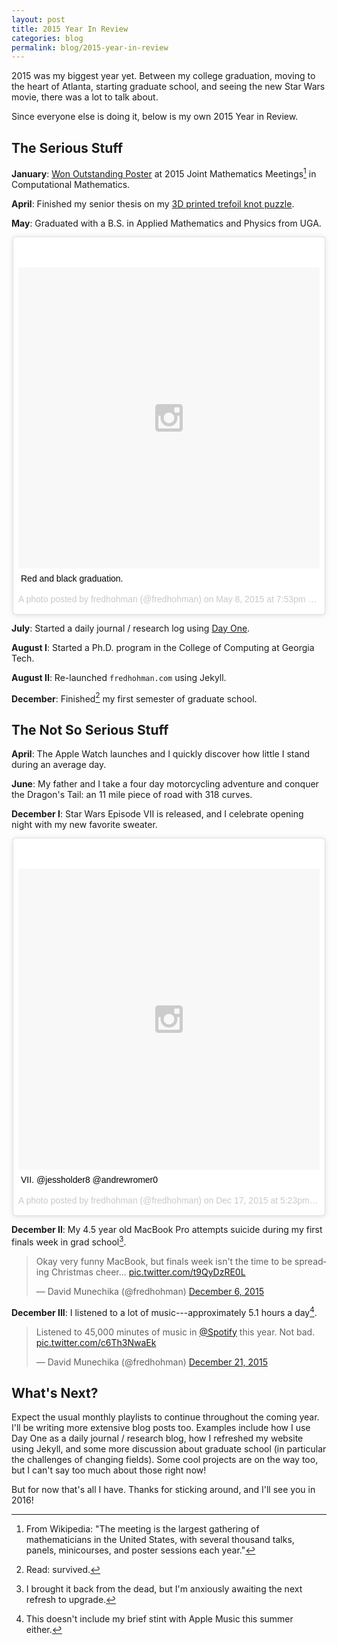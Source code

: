 ```yaml
---
layout: post
title: 2015 Year In Review
categories: blog
permalink: blog/2015-year-in-review
---
```


2015 was my biggest year yet. Between my college graduation, moving to the heart of Atlanta, starting graduate school, and seeing the new Star Wars movie, there was a lot to talk about.

<!--more-->

Since everyone else is doing it, below is my own 2015 Year in Review.

## The Serious Stuff

**January**: [Won Outstanding Poster][jmm] at 2015 Joint Mathematics Meetings[^fn-jmm] in Computational Mathematics.

**April**: Finished my senior thesis on my [3D printed trefoil knot puzzle][trefoil].

**May**: Graduated with a B.S. in Applied Mathematics and Physics from UGA.

<div style="max-width: 500px; margin: 0 auto">
<blockquote class="instagram-media" data-instgrm-captioned data-instgrm-version="6" style=" background:#FFF; border:0; border-radius:3px; box-shadow:0 0 1px 0 rgba(0,0,0,0.5),0 1px 10px 0 rgba(0,0,0,0.15); margin: 1px; max-width:658px; padding:0; width:99.375%; width:-webkit-calc(100% - 2px); width:calc(100% - 2px);"><div style="padding:8px;"> <div style=" background:#F8F8F8; line-height:0; margin-top:40px; padding:50% 0; text-align:center; width:100%;"> <div style=" background:url(data:image/png;base64,iVBORw0KGgoAAAANSUhEUgAAACwAAAAsCAMAAAApWqozAAAAGFBMVEUiIiI9PT0eHh4gIB4hIBkcHBwcHBwcHBydr+JQAAAACHRSTlMABA4YHyQsM5jtaMwAAADfSURBVDjL7ZVBEgMhCAQBAf//42xcNbpAqakcM0ftUmFAAIBE81IqBJdS3lS6zs3bIpB9WED3YYXFPmHRfT8sgyrCP1x8uEUxLMzNWElFOYCV6mHWWwMzdPEKHlhLw7NWJqkHc4uIZphavDzA2JPzUDsBZziNae2S6owH8xPmX8G7zzgKEOPUoYHvGz1TBCxMkd3kwNVbU0gKHkx+iZILf77IofhrY1nYFnB/lQPb79drWOyJVa/DAvg9B/rLB4cC+Nqgdz/TvBbBnr6GBReqn/nRmDgaQEej7WhonozjF+Y2I/fZou/qAAAAAElFTkSuQmCC); display:block; height:44px; margin:0 auto -44px; position:relative; top:-22px; width:44px;"></div></div> <p style=" margin:8px 0 0 0; padding:0 4px;"> <a href="https://www.instagram.com/p/2cfNmdltBr/" style=" color:#000; font-family:Arial,sans-serif; font-size:14px; font-style:normal; font-weight:normal; line-height:17px; text-decoration:none; word-wrap:break-word;" target="_blank">Red and black graduation.</a></p> <p style=" color:#c9c8cd; font-family:Arial,sans-serif; font-size:14px; line-height:17px; margin-bottom:0; margin-top:8px; overflow:hidden; padding:8px 0 7px; text-align:center; text-overflow:ellipsis; white-space:nowrap;">A photo posted by fredhohman (@fredhohman) on <time style=" font-family:Arial,sans-serif; font-size:14px; line-height:17px;" datetime="2015-05-09T02:53:47+00:00">May 8, 2015 at 7:53pm PDT</time></p></div></blockquote> <script async defer src="//platform.instagram.com/en_US/embeds.js"></script>
</div>

**July**: Started a daily journal / research log using [Day One][dayone].

**August I**: Started a Ph.D. program in the College of Computing at Georgia Tech. 

**August II**: Re-launched `fredhohman.com` using Jekyll.

**December**: Finished[^fn-grad] my first semester of graduate school.

## The Not So Serious Stuff

**April**: The Apple Watch launches and I quickly discover how little I stand during an average day.

**June**: My father and I take a four day motorcycling adventure and conquer the Dragon's Tail: an 11 mile piece of road with 318 curves. 

**December I**: Star Wars Episode VII is released, and I celebrate opening night with my new favorite sweater.

<div style="max-width: 500px; margin: 0 auto">
<blockquote class="instagram-media" data-instgrm-captioned data-instgrm-version="6" style=" background:#FFF; border:0; border-radius:3px; box-shadow:0 0 1px 0 rgba(0,0,0,0.5),0 1px 10px 0 rgba(0,0,0,0.15); margin: 1px; max-width:658px; padding:0; width:99.375%; width:-webkit-calc(100% - 2px); width:calc(100% - 2px);"><div style="padding:8px;"> <div style=" background:#F8F8F8; line-height:0; margin-top:40px; padding:50.0% 0; text-align:center; width:100%;"> <div style=" background:url(data:image/png;base64,iVBORw0KGgoAAAANSUhEUgAAACwAAAAsCAMAAAApWqozAAAAGFBMVEUiIiI9PT0eHh4gIB4hIBkcHBwcHBwcHBydr+JQAAAACHRSTlMABA4YHyQsM5jtaMwAAADfSURBVDjL7ZVBEgMhCAQBAf//42xcNbpAqakcM0ftUmFAAIBE81IqBJdS3lS6zs3bIpB9WED3YYXFPmHRfT8sgyrCP1x8uEUxLMzNWElFOYCV6mHWWwMzdPEKHlhLw7NWJqkHc4uIZphavDzA2JPzUDsBZziNae2S6owH8xPmX8G7zzgKEOPUoYHvGz1TBCxMkd3kwNVbU0gKHkx+iZILf77IofhrY1nYFnB/lQPb79drWOyJVa/DAvg9B/rLB4cC+Nqgdz/TvBbBnr6GBReqn/nRmDgaQEej7WhonozjF+Y2I/fZou/qAAAAAElFTkSuQmCC); display:block; height:44px; margin:0 auto -44px; position:relative; top:-22px; width:44px;"></div></div> <p style=" margin:8px 0 0 0; padding:0 4px;"> <a href="https://www.instagram.com/p/_aiGpwFtFA/" style=" color:#000; font-family:Arial,sans-serif; font-size:14px; font-style:normal; font-weight:normal; line-height:17px; text-decoration:none; word-wrap:break-word;" target="_blank">VII. @jessholder8 @andrewromer0</a></p> <p style=" color:#c9c8cd; font-family:Arial,sans-serif; font-size:14px; line-height:17px; margin-bottom:0; margin-top:8px; overflow:hidden; padding:8px 0 7px; text-align:center; text-overflow:ellipsis; white-space:nowrap;">A photo posted by fredhohman (@fredhohman) on <time style=" font-family:Arial,sans-serif; font-size:14px; line-height:17px;" datetime="2015-12-18T01:23:07+00:00">Dec 17, 2015 at 5:23pm PST</time></p></div></blockquote> <script async defer src="//platform.instagram.com/en_US/embeds.js"></script>
</div>

**December II**: My 4.5 year old MacBook Pro attempts suicide during my first finals week in grad school[^fn-mbp].

<blockquote class="twitter-tweet tw-align-center" lang="en"><p lang="en" dir="ltr">Okay very funny MacBook, but finals week isn&#39;t the time to be spreading Christmas cheer... <a href="https://t.co/t9QyDzRE0L">pic.twitter.com/t9QyDzRE0L</a></p>&mdash; David Munechika (@fredhohman) <a href="https://twitter.com/fredhohman/status/673593320271183872">December 6, 2015</a></blockquote> <script async src="//platform.twitter.com/widgets.js" charset="utf-8"></script>

**December III**: I listened to a lot of music---approximately 5.1 hours a day[^fn-am].

<blockquote class="twitter-tweet tw-align-center" lang="en"><p lang="en" dir="ltr">Listened to 45,000 minutes of music in <a href="https://twitter.com/Spotify">@Spotify</a> this year. Not bad. <a href="https://t.co/c6Th3NwaEk">pic.twitter.com/c6Th3NwaEk</a></p>&mdash; David Munechika (@fredhohman) <a href="https://twitter.com/fredhohman/status/678803090456317953">December 21, 2015</a></blockquote> <script async src="//platform.twitter.com/widgets.js" charset="utf-8"></script>

## What's Next?

Expect the usual monthly playlists to continue throughout the coming year. I'll be writing more extensive blog posts too. Examples include how I use Day One as a daily journal / research blog, how I refreshed my website using Jekyll, and some more discussion about graduate school (in particular the challenges of changing fields). Some cool projects are on the way too, but I can't say too much about those right now!

But for now that's all I have. Thanks for sticking around, and I'll see you in 2016!

[^fn-jmm]: From Wikipedia: "The meeting is the largest gathering of mathematicians in the United States, with several thousand talks, panels, minicourses, and poster sessions each year."

[^fn-grad]: Read: survived.

[^fn-mbp]: I brought it back from the dead, but I'm anxiously awaiting the next refresh to upgrade.

[^fn-am]: This doesn't include my brief stint with Apple Music this summer either.

[jmm]: http://fredhohman.com/projects/mathematics-&-computational-science-reu/ "My REU Project."
[trefoil]: http://fredhohman.com/blog/3d-printing-in-topology/ "My Senior Thesis."
[dayone]: http://dayoneapp.com "Day One App."